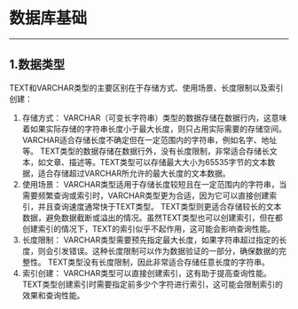 # 数据库基础
---
## 1.数据类型

TEXT和VARCHAR类型的主要区别在于存储方式、使用场景、长度限制以及索引创建：
1. 存储方式：
    VARCHAR（可变长字符串）类型的数据存储在数据行内，这意味着如果实际存储的字符串长度小于最大长度，则只占用实际需要的存储空间。VARCHAR适合存储长度不确定但在一定范围内的字符串，例如名字、地址等。
    TEXT类型的数据存储在数据行外，没有长度限制，非常适合存储长文本，如文章、描述等。TEXT类型可以存储最大大小为65535字节的文本数据，适合存储超过VARCHAR所允许的最大长度的文本数据。
2. 使用场景：
    VARCHAR类型适用于存储长度较短且在一定范围内的字符串，当需要频繁查询或索引时，VARCHAR类型更为合适，因为它可以直接创建索引，并且查询速度通常快于TEXT类型。
    TEXT类型则更适合存储较长的文本数据，避免数据截断或溢出的情况。虽然TEXT类型也可以创建索引，但在都创建索引的情况下，TEXT的索引似乎不起作用，这可能会影响查询性能。
3. 长度限制：
    VARCHAR类型需要预先指定最大长度，如果字符串超过指定的长度，则会引发错误。这种长度限制可以作为数据验证的一部分，确保数据的完整性。
    TEXT类型没有长度限制，因此非常适合存储任意长度的字符串。
4. 索引创建：
    VARCHAR类型可以直接创建索引，这有助于提高查询性能。
    TEXT类型创建索引时需要指定前多少个字符进行索引，这可能会限制索引的效果和查询性能。
